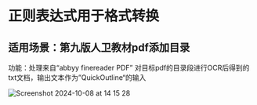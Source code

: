 # 正则表达式用于格式转换
适用场景：第九版人卫教材pdf添加目录
---
功能：处理来自“abbyy finereader PDF” 对目标pdf的目录段进行OCR后得到的txt文档，输出文本作为”QuickOutline“的输入

![Screenshot 2024-10-08 at 14 15 28](https://github.com/user-attachments/assets/479f8404-e75c-4da9-92e3-4f517dee405f)
